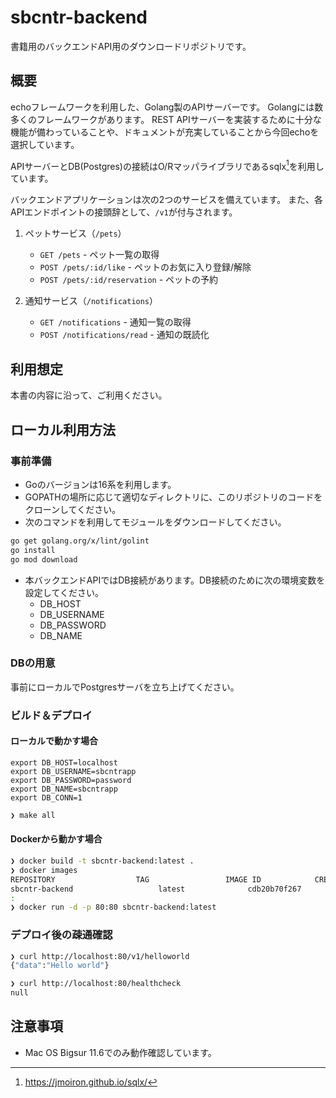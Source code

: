 # sbcntr-backend

書籍用のバックエンドAPI用のダウンロードリポジトリです。



## 概要

echoフレームワークを利用した、Golang製のAPIサーバーです。
Golangには数多くのフレームワークがあります。
REST APIサーバーを実装するために十分な機能が備わっていることや、ドキュメントが充実していることから今回echoを選択しています。

APIサーバーとDB(Postgres)の接続はO/Rマッパライブラリであるsqlx[^sqlx]を利用しています。

[^sqlx]: <https://jmoiron.github.io/sqlx/>

バックエンドアプリケーションは次の2つのサービスを備えています。
また、各APIエンドポイントの接頭辞として、`/v1`が付与されます。

1. ペットサービス（`/pets`）
   - `GET /pets` - ペット一覧の取得
   - `POST /pets/:id/like` - ペットのお気に入り登録/解除
   - `POST /pets/:id/reservation` - ペットの予約

2. 通知サービス（`/notifications`）
   - `GET /notifications` - 通知一覧の取得
   - `POST /notifications/read` - 通知の既読化

## 利用想定

本書の内容に沿って、ご利用ください。

## ローカル利用方法

### 事前準備

- Goのバージョンは16系を利用します。
- GOPATHの場所に応じて適切なディレクトリに、このリポジトリのコードをクローンしてください。
- 次のコマンドを利用してモジュールをダウンロードしてください。

```bash
go get golang.org/x/lint/golint
go install
go mod download
```

- 本バックエンドAPIではDB接続があります。DB接続のために次の環境変数を設定してください。
  - DB_HOST
  - DB_USERNAME
  - DB_PASSWORD
  - DB_NAME

### DBの用意

事前にローカルでPostgresサーバを立ち上げてください。

### ビルド＆デプロイ

#### ローカルで動かす場合

```text
export DB_HOST=localhost
export DB_USERNAME=sbcntrapp
export DB_PASSWORD=password
export DB_NAME=sbcntrapp
export DB_CONN=1
```

```bash
❯ make all
```

#### Dockerから動かす場合

```bash
❯ docker build -t sbcntr-backend:latest .
❯ docker images
REPOSITORY                  TAG                 IMAGE ID            CREATED             SIZE
sbcntr-backend                   latest              cdb20b70f267        58 minutes ago      4.45MB
:
❯ docker run -d -p 80:80 sbcntr-backend:latest
```

### デプロイ後の疎通確認

```bash
❯ curl http://localhost:80/v1/helloworld
{"data":"Hello world"}

❯ curl http://localhost:80/healthcheck
null
```

## 注意事項

- Mac OS Bigsur 11.6でのみ動作確認しています。
